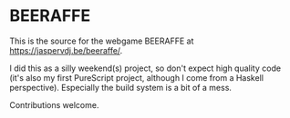 # BEERAFFE

This is the source for the webgame BEERAFFE at <https://jaspervdj.be/beeraffe/>.

I did this as a silly weekend(s) project, so don't expect high quality code
(it's also my first PureScript project, although I come from a Haskell
perspective).  Especially the build system is a bit of a mess.

Contributions welcome.
